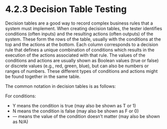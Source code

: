 # 4.2.3 Decision Table Testing

Decision tables are a good way to record complex business rules that a system must implement. When creating decision tables, the tester identifies conditions \(often inputs\) and the resulting actions \(often outputs\) of the system. These form the rows of the table, usually with the conditions at the top and the actions at the bottom. Each column corresponds to a decision rule that defines a unique combination of conditions which results in the execution of the actions associated with that rule. The values of the conditions and actions are usually shown as Boolean values \(true or false\) or discrete values \(e.g., red, green, blue\), but can also be numbers or ranges of numbers. These different types of conditions and actions might be found together in the same table.

The common notation in decision tables is as follows: 

For conditions: 

* Y means the condition is true \(may also be shown as T or 1\) 
* N means the condition is false \(may also be shown as F or 0\) 
* — means the value of the condition doesn’t matter \(may also be shown as N/A\)



